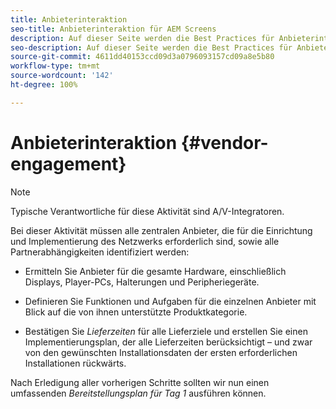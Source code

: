 ```yaml
---
title: Anbieterinteraktion
seo-title: Anbieterinteraktion für AEM Screens
description: Auf dieser Seite werden die Best Practices für Anbieterinteraktion bei AEM Screens beschrieben.
seo-description: Auf dieser Seite werden die Best Practices für Anbieterinteraktion bei AEM Screens beschrieben.
source-git-commit: 4611dd40153ccd09d3a0796093157cd09a8e5b80
workflow-type: tm+mt
source-wordcount: '142'
ht-degree: 100%

---
```



# Anbieterinteraktion {#vendor-engagement}

>[!NOTE]
>Typische Verantwortliche für diese Aktivität sind A/V-Integratoren.

Bei dieser Aktivität müssen alle zentralen Anbieter, die für die Einrichtung und Implementierung des Netzwerks erforderlich sind, sowie alle Partnerabhängigkeiten identifiziert werden:

* Ermitteln Sie Anbieter für die gesamte Hardware, einschließlich Displays, Player-PCs, Halterungen und Peripheriegeräte.

* Definieren Sie Funktionen und Aufgaben für die einzelnen Anbieter mit Blick auf die von ihnen unterstützte Produktkategorie.

* Bestätigen Sie *Lieferzeiten* für alle Lieferziele und erstellen Sie einen Implementierungsplan, der alle Lieferzeiten berücksichtigt – und zwar von den gewünschten Installationsdaten der ersten erforderlichen Installationen rückwärts.

Nach Erledigung aller vorherigen Schritte sollten wir nun einen umfassenden *Bereitstellungsplan für Tag 1* ausführen können.
